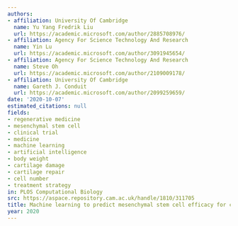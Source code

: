```yaml
---
authors:
- affiliation: University Of Cambridge
  name: Yu Yang Fredrik Liu
  url: https://academic.microsoft.com/author/2885708976/
- affiliation: Agency For Science Technology And Research
  name: Yin Lu
  url: https://academic.microsoft.com/author/3091945654/
- affiliation: Agency For Science Technology And Research
  name: Steve Oh
  url: https://academic.microsoft.com/author/2109009178/
- affiliation: University Of Cambridge
  name: Gareth J. Conduit
  url: https://academic.microsoft.com/author/2099259659/
date: '2020-10-07'
estimated_citations: null
fields:
- regenerative medicine
- mesenchymal stem cell
- clinical trial
- medicine
- machine learning
- artificial intelligence
- body weight
- cartilage damage
- cartilage repair
- cell number
- treatment strategy
in: PLOS Computational Biology
src: https://aspace.repository.cam.ac.uk/handle/1810/311705
title: Machine learning to predict mesenchymal stem cell efficacy for cartilage repair
year: 2020
---
```

